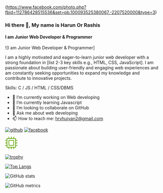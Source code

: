 (https://www.facebook.com/photo.php?fbid=112786428515536&set=pb.100093525380067.-2207520000&type=3)
### Hi there 👋, My name is Harun Or Rashis
#### I am Junior Web Developer & Programmer
![I am Junior Web Developer & Programmer]

I am a highly motivated and eager-to-learn junior web developer with a strong foundation in [list 2-3 key skills e.g., HTML, CSS, JavaScript]. I am passionate about building user-friendly and engaging web experiences and am constantly seeking opportunities to expand my knowledge and contribute to innovative projects.

Skills: C / JS / HTML / CSS/DBMS

- 🔭 I’m currently working on Web developing 
- 🌱 I’m currently learning Javascript 
- 👯 I’m looking to collaborate on GitHub 
- 💬 Ask me about web developing 
- 📫 How to reach me: hrvhuiyan2@gmail.com 


[<img src='https://cdn.jsdelivr.net/npm/simple-icons@3.0.1/icons/github.svg' alt='github' height='40'>](https://github.com/hrvhuiyan)  [<img src='https://cdn.jsdelivr.net/npm/simple-icons@3.0.1/icons/facebook.svg' alt='facebook' height='40'>](https://www.facebook.com/https://www.facebook.com/harunur.rashid.201527)  

<a href='https://docs.github.com/en/developers'><img src='https://raw.githubusercontent.com/acervenky/animated-github-badges/master/assets/devbadge.gif' width='40' height='40'></a> 

[![trophy](https://github-profile-trophy.vercel.app/?username=hrvhuiyan)](https://github.com/ryo-ma/github-profile-trophy)

[![Top Langs](https://github-readme-stats.vercel.app/api/top-langs/?username=hrvhuiyan)](https://github.com/anuraghazra/github-readme-stats)

![GitHub stats](https://github-readme-stats.vercel.app/api?username=hrvhuiyan&show_icons=true)  

![GitHub metrics](https://metrics.lecoq.io/hrvhuiyan)  

